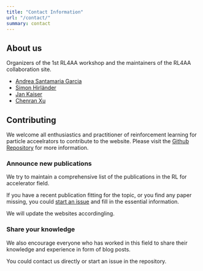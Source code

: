 ```yaml
---
title: "Contact Information"
url: "/contact/"
summary: contact
---
```


## About us

Organizers of the 1st RL4AA workshop and the maintainers of the RL4AA collaboration site.

- [Andrea Santamaria Garcia](https://github.com/ansantam)
- [Simon Hirländer](https://github.com/MathPhysSim)
- [Jan Kaiser](https://github.com/jank324)
- [Chenran Xu](https://github.com/cr-xu)

## Contributing

We welcome all enthusiastics and practitioner of reinforcement learning for particle acceelrators to contribute to the website. Please visit the [Github Repository](https://github.com/RL4AA/RL4AA.github.io) for more information.

### Announce new publications

We try to maintain a comprehensive list of the publications in the RL for accelerator field.

If you have a recent publication fitting for the topic, or you find any paper missing, you could [start an issue](https://github.com/RL4AA/RL4AA.github.io/issues/new?assignees=&labels=publication&template=new-publication.md&title=Add+new+publication+%5Bfill+a+short+title+here%5D) and fill in the essential information.

We will update the websites accordingling.

### Share your knowledge

We also encourage everyone who has worked in this field to share their knowledge and experience in form of blog posts.

You could contact us directly or start an issue in the repository.
